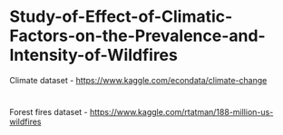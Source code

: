 # Study-of-Effect-of-Climatic-Factors-on-the-Prevalence-and-Intensity-of-Wildfires

Climate dataset - https://www.kaggle.com/econdata/climate-change
#
Forest fires dataset - https://www.kaggle.com/rtatman/188-million-us-wildfires
